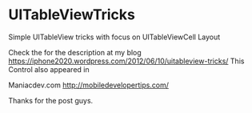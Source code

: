 UITableViewTricks
=================

Simple UITableView tricks with focus on UITableViewCell Layout

Check the for the description at my blog https://iphone2020.wordpress.com/2012/06/10/uitableview-tricks/
This Control also appeared in

Maniacdev.com
http://mobiledevelopertips.com/

Thanks for the post guys.